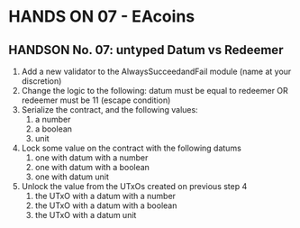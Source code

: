 # HANDS ON 07 - EAcoins

## HANDSON No. 07:  untyped Datum vs Redeemer

1. Add a new validator to the AlwaysSucceedandFail module (name at your discretion)
2. Change the logic to the following:
    datum must be equal to redeemer OR
    redeemer must be 11 (escape condition)
3. Serialize the contract, and the following values:
   1. a number
   2. a boolean
   3. unit 
4. Lock some value on the contract with the following datums
   1. one with datum with a number
   2. one with datum with a boolean
   3. one with datum unit
5. Unlock the value from the UTxOs created on previous step 4
   1. the UTxO with a datum with a number
   2. the UTxO with a datum with a boolean
   3. the UTxO with a datum unit